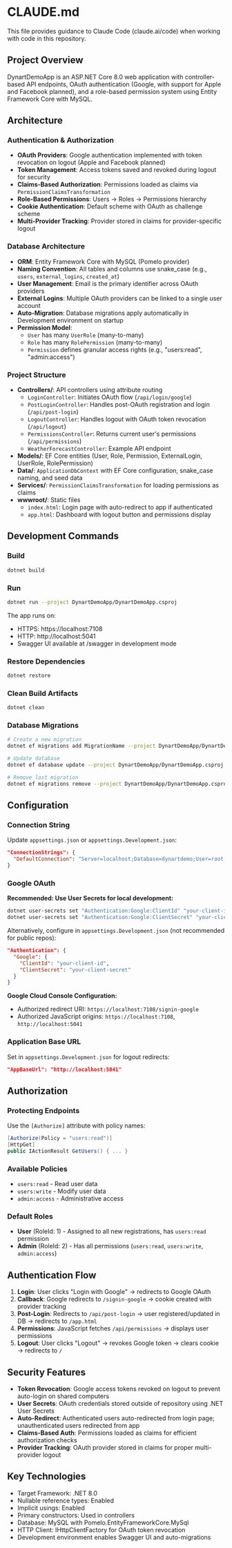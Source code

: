 # CLAUDE.md

This file provides guidance to Claude Code (claude.ai/code) when working with code in this repository.

## Project Overview

DynartDemoApp is an ASP.NET Core 8.0 web application with controller-based API endpoints, OAuth authentication (Google, with support for Apple and Facebook planned), and a role-based permission system using Entity Framework Core with MySQL.

## Architecture

### Authentication & Authorization
- **OAuth Providers**: Google authentication implemented with token revocation on logout (Apple and Facebook planned)
- **Token Management**: Access tokens saved and revoked during logout for security
- **Claims-Based Authorization**: Permissions loaded as claims via `PermissionClaimsTransformation`
- **Role-Based Permissions**: Users → Roles → Permissions hierarchy
- **Cookie Authentication**: Default scheme with OAuth as challenge scheme
- **Multi-Provider Tracking**: Provider stored in claims for provider-specific logout

### Database Architecture
- **ORM**: Entity Framework Core with MySQL (Pomelo provider)
- **Naming Convention**: All tables and columns use snake_case (e.g., `users`, `external_logins`, `created_at`)
- **User Management**: Email is the primary identifier across OAuth providers
- **External Logins**: Multiple OAuth providers can be linked to a single user account
- **Auto-Migration**: Database migrations apply automatically in Development environment on startup
- **Permission Model**:
  - `User` has many `UserRole` (many-to-many)
  - `Role` has many `RolePermission` (many-to-many)
  - `Permission` defines granular access rights (e.g., "users:read", "admin:access")

### Project Structure
- **Controllers/**: API controllers using attribute routing
  - `LoginController`: Initiates OAuth flow (`/api/login/google`)
  - `PostLoginController`: Handles post-OAuth registration and login (`/api/post-login`)
  - `LogoutController`: Handles logout with OAuth token revocation (`/api/logout`)
  - `PermissionsController`: Returns current user's permissions (`/api/permissions`)
  - `WeatherForecastController`: Example API endpoint
- **Models/**: EF Core entities (User, Role, Permission, ExternalLogin, UserRole, RolePermission)
- **Data/**: `ApplicationDbContext` with EF Core configuration, snake_case naming, and seed data
- **Services/**: `PermissionClaimsTransformation` for loading permissions as claims
- **wwwroot/**: Static files
  - `index.html`: Login page with auto-redirect to app if authenticated
  - `app.html`: Dashboard with logout button and permissions display

## Development Commands

### Build
```bash
dotnet build
```

### Run
```bash
dotnet run --project DynartDemoApp/DynartDemoApp.csproj
```

The app runs on:
- HTTPS: https://localhost:7108
- HTTP: http://localhost:5041
- Swagger UI available at /swagger in development mode

### Restore Dependencies
```bash
dotnet restore
```

### Clean Build Artifacts
```bash
dotnet clean
```

### Database Migrations
```bash
# Create a new migration
dotnet ef migrations add MigrationName --project DynartDemoApp/DynartDemoApp.csproj

# Update database
dotnet ef database update --project DynartDemoApp/DynartDemoApp.csproj

# Remove last migration
dotnet ef migrations remove --project DynartDemoApp/DynartDemoApp.csproj
```

## Configuration

### Connection String
Update `appsettings.json` or `appsettings.Development.json`:
```json
"ConnectionStrings": {
  "DefaultConnection": "Server=localhost;Database=dynartdemo;User=root;Password=your_password;"
}
```

### Google OAuth
**Recommended: Use User Secrets for local development:**
```bash
dotnet user-secrets set "Authentication:Google:ClientId" "your-client-id" --project DynartDemoApp/DynartDemoApp.csproj
dotnet user-secrets set "Authentication:Google:ClientSecret" "your-client-secret" --project DynartDemoApp/DynartDemoApp.csproj
```

Alternatively, configure in `appsettings.Development.json` (not recommended for public repos):
```json
"Authentication": {
  "Google": {
    "ClientId": "your-client-id",
    "ClientSecret": "your-client-secret"
  }
}
```

**Google Cloud Console Configuration:**
- Authorized redirect URI: `https://localhost:7108/signin-google`
- Authorized JavaScript origins: `https://localhost:7108`, `http://localhost:5041`

### Application Base URL
Set in `appsettings.Development.json` for logout redirects:
```json
"AppBaseUrl": "http://localhost:5041"
```

## Authorization

### Protecting Endpoints
Use the `[Authorize]` attribute with policy names:
```csharp
[Authorize(Policy = "users:read")]
[HttpGet]
public IActionResult GetUsers() { ... }
```

### Available Policies
- `users:read` - Read user data
- `users:write` - Modify user data
- `admin:access` - Administrative access

### Default Roles
- **User** (RoleId: 1) - Assigned to all new registrations, has `users:read` permission
- **Admin** (RoleId: 2) - Has all permissions (`users:read`, `users:write`, `admin:access`)

## Authentication Flow

1. **Login**: User clicks "Login with Google" → redirects to Google OAuth
2. **Callback**: Google redirects to `/signin-google` → cookie created with provider tracking
3. **Post-Login**: Redirects to `/api/post-login` → user registered/updated in DB → redirects to `/app.html`
4. **Permissions**: JavaScript fetches `/api/permissions` → displays user permissions
5. **Logout**: User clicks "Logout" → revokes Google token → clears cookie → redirects to `/`

## Security Features

- **Token Revocation**: Google access tokens revoked on logout to prevent auto-login on shared computers
- **User Secrets**: OAuth credentials stored outside of repository using .NET User Secrets
- **Auto-Redirect**: Authenticated users auto-redirected from login page; unauthenticated users redirected from app
- **Claims-Based Auth**: Permissions loaded as claims for efficient authorization checks
- **Provider Tracking**: OAuth provider stored in claims for proper multi-provider logout

## Key Technologies

- Target Framework: .NET 8.0
- Nullable reference types: Enabled
- Implicit usings: Enabled
- Primary constructors: Used in controllers
- Database: MySQL with Pomelo.EntityFrameworkCore.MySql
- HTTP Client: IHttpClientFactory for OAuth token revocation
- Development environment enables Swagger UI and auto-migrations